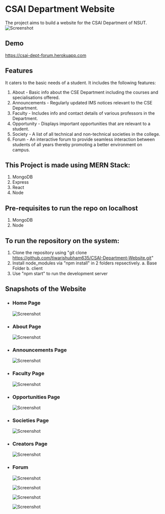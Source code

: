  # CSAI Department Website
 The project aims to build a website for the CSAI Department of NSUT. <br/>
    ![Screenshot](Snapshots/Homepage.jpg)
 
 ## Demo
 https://csai-dept-forum.herokuapp.com

 ## Features
 It caters to the basic needs of a student. It includes the following features:
  1. About - Basic info about the CSE Department including the courses and specialisations offered.
  2. Announcements - Regularly updated IMS notices relevant to the CSE Department.
  3. Faculty - Includes info and contact details of various professors in the Department.
  4. Opportunity - Displays important opportunities that are relevant to a student.
  5. Society -  A list of all technical and non-technical societies in the college.
  6. Forum - An interactive forum to provide seamless interaction between students of all years thereby promoting a better environment on campus.


 ## This Project is made using MERN Stack:
   1. MongoDB
   2. Express
   3. React
   4. Node


 ## Pre-requisites to run the repo on localhost
   1. MongoDB
   2. Node
      
      
 ## To run the repository on the system:
   1. Clone the repository using "git clone https://github.com/tiwarishubham635/CSAI-Department-Website.git"
   2. Install node_modules via "npm install" in 2 folders repsectively.
    a. Base Folder
    b. client
   3. Use "npm start" to run the development server  


 ## Snapshots of the Website
 * ### Home Page

   ![Screenshot](Snapshots/Homepage.jpg)

* ### About Page

   ![Screenshot](Snapshots/About.jpg)
   
* ### Announcements Page   

   ![Screenshot](Snapshots/Announcements.jpg)
   
* ### Faculty Page
   
   ![Screenshot](Snapshots/Faculty.jpg)
   
* ### Opportunities Page
   
   ![Screenshot](Snapshots/Opportunites.jpg)
   
* ### Societies Page
   
   ![Screenshot](Snapshots/Societies.jpg)
   
* ### Creators Page
   
   ![Screenshot](Snapshots/Creators.jpg)
   
* ### Forum
   
   ![Screenshot](Snapshots/Forum4.jpg)
   
   ![Screenshot](Snapshots/Forum1.jpg)
   
   ![Screenshot](Snapshots/Forum2.jpg)
   
   ![Screenshot](Snapshots/Forum3.jpg)
